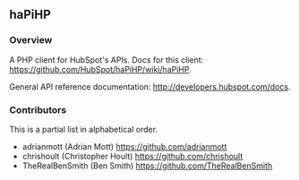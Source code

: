 ## haPiHP

### Overview

A PHP client for HubSpot's APIs.  Docs for this client: 
<a href="https://github.com/HubSpot/haPiHP/wiki/haPiHP">https://github.com/HubSpot/haPiHP/wiki/haPiHP</a>.

General API reference documentation: <a href="http://developers.hubspot.com/docs">http://developers.hubspot.com/docs</a>.

### Contributors

This is a partial list in alphabetical order.

* adrianmott (Adrian Mott) https://github.com/adrianmott
* chrishoult (Christopher Hoult) https://github.com/chrishoult
* TheRealBenSmith (Ben Smith) https://github.com/TheRealBenSmith
